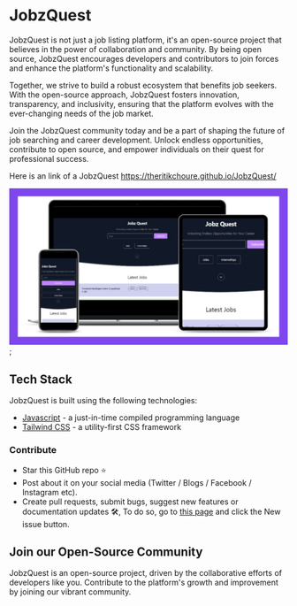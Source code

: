 # JobzQuest

JobzQuest is not just a job listing platform, it's an open-source project that believes in the power of collaboration and community. By being open source, JobzQuest encourages developers and contributors to join forces and enhance the platform's functionality and scalability. 

Together, we strive to build a robust ecosystem that benefits job seekers. With the open-source approach, JobzQuest fosters innovation, transparency, and inclusivity, ensuring that the platform evolves with the ever-changing needs of the job market. 

Join the JobzQuest community today and be a part of shaping the future of job searching and career development. Unlock endless opportunities, contribute to open source, and empower individuals on their quest for professional success.

Here is an link of a JobzQuest https://theritikchoure.github.io/JobzQuest/

![JobzQuest](./assets/image/banner.png);


## Tech Stack

JobzQuest is built using the following technologies:

- [Javascript](https://developer.mozilla.org/en-US/docs/Web/javascript) - a just-in-time compiled programming language
- [Tailwind CSS](https://tailwindcss.com/) - a utility-first CSS framework  

### Contribute
- Star this GitHub repo ⭐
- Post about it on your social media (Twitter / Blogs / Facebook / Instagram etc).
- Create pull requests, submit bugs, suggest new features or documentation updates 🛠, To do so, go to [this page](https://github.com/theritikchoure/jobzquest/issues) and click the New issue button.
   

## Join our Open-Source Community
JobzQuest is an open-source project, driven by the collaborative efforts of developers like you. Contribute to the platform's growth and improvement by joining our vibrant community.
